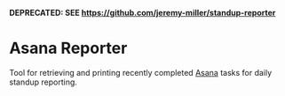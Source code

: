 **DEPRECATED: SEE https://github.com/jeremy-miller/standup-reporter**

# Asana Reporter
Tool for retrieving and printing recently completed [Asana](https://asana.com/) tasks for daily standup reporting.
